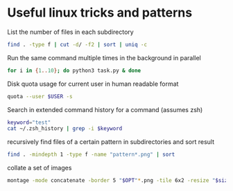 # Useful linux tricks and patterns

List the number of files in each subdirectory
```bash
find . -type f | cut -d/ -f2 | sort | uniq -c
```

Run the same command multiple times in the background in parallel
```bash
for i in {1..10}; do python3 task.py & done
```

Disk quota usage for current user in human readable format
```bash
quota --user $USER -s
```

Search in extended command history for a command (assumes zsh)
```bash
keyword="test"
cat ~/.zsh_history | grep -i $keyword
```

recursively find files of a certain pattern in subdirectories and sort result
```bash
find . -mindepth 1 -type f -name "pattern*.png" | sort
```

collate a set of images
```bash
montage -mode concatenate -border 5 "$OPT"*.png -tile 6x2 -resize "$size"x"$size" "$OPT"_out.png
```
